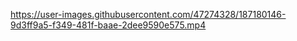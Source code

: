

https://user-images.githubusercontent.com/47274328/187180146-9d3ff9a5-f349-481f-baae-2dee9590e575.mp4

